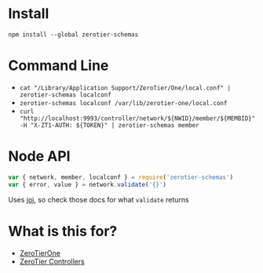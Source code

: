 
# Install
`npm install --global zerotier-schemas`

# Command Line
- `cat "/Library/Application Support/ZeroTier/One/local.conf" | zerotier-schemas localconf`
- `zerotier-schemas localconf /var/lib/zerotier-one/local.conf`
- `curl "http://localhost:9993/controller/network/${NWID}/member/${MEMBID}" -H "X-ZT1-AUTH: ${TOKEN}" | zerotier-schemas member`


# Node API
```javascript
var { network, member, localconf } = require('zerotier-schemas')
var { error, value } = network.validate('{}')
```

Uses [joi](https://github.com/hapijs/joi), so check those docs for what `validate` returns

# What is this for?
- [ZeroTierOne](https://github.com/zerotier/ZeroTierOne/tree/master/service)
- [ZeroTier Controllers](https://github.com/zerotier/ZeroTierOne/tree/master/controller)

